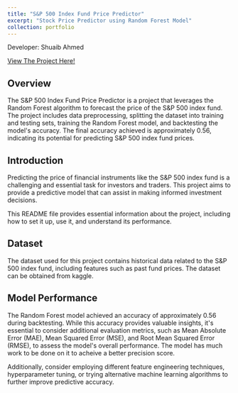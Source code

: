 ```yaml
---
title: "S&P 500 Index Fund Price Predictor"
excerpt: "Stock Price Predictor using Random Forest Model"
collection: portfolio
---
```



Developer: Shuaib Ahmed

[View The Project Here!](https://github.com/shuaibahmed01/stock-market-predictor)

## Overview

The S&P 500 Index Fund Price Predictor is a project that leverages the Random Forest algorithm to forecast the price of the S&P 500 index fund. The project includes data preprocessing, splitting the dataset into training and testing sets, training the Random Forest model, and backtesting the model's accuracy. The final accuracy achieved is approximately 0.56, indicating its potential for predicting S&P 500 index fund prices.


## Introduction

Predicting the price of financial instruments like the S&P 500 index fund is a challenging and essential task for investors and traders. This project aims to provide a predictive model that can assist in making informed investment decisions.

This README file provides essential information about the project, including how to set it up, use it, and understand its performance.

## Dataset

The dataset used for this project contains historical data related to the S&P 500 index fund, including features such as past fund prices. The dataset can be obtained from kaggle.

## Model Performance

The Random Forest model achieved an accuracy of approximately 0.56 during backtesting. While this accuracy provides valuable insights, it's essential to consider additional evaluation metrics, such as Mean Absolute Error (MAE), Mean Squared Error (MSE), and Root Mean Squared Error (RMSE), to assess the model's overall performance. The model has much work to be done on it to acheive  a better precision score.

Additionally, consider employing different feature engineering techniques, hyperparameter tuning, or trying alternative machine learning algorithms to further improve predictive accuracy.